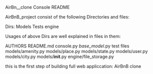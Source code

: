 AirBn__clone  Console README

AirBnB_project consist of the following Directories and files:

Dirs:
Models
Tests
engine

Usages of above Dirs are well explained in files in them:

AUTHORS
README.md
console.py
*base_model*.py test files
models/amenity.py
models/place.py
models/state.py
models/user.py
models/city.py
models/__init__.py
engine/file_storage.py

this is the first step of building full web appliccation: AirBnB clone
